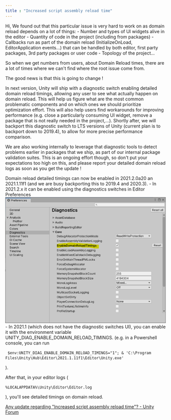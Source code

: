 ```yaml
---
title : "Increased script assembly reload time"
---
```


Hi,
We found out that this particular issue is very hard to work on as domain reload depends on a lot of things:
\- Number and types of UI widgets alive in the editor
\- Quantity of code in the project (including from packages)
\- Callbacks run as part of the domain reload (InitializeOnLoad, EditorApplication events...) that can be handled by both editor, first party packages, 3rd party packages or user code
\- Topology of the project...

So when we get numbers from users, about Domain Reload times, there are a lot of times where we can't find where the root issue come from.

The good news is that this is going to change !

In next version, Unity will ship with a diagnostic switch enabling detailed domain reload timings, allowing any user to see what actually happen on domain reload. This will help us figure what are the most common problematic components and on which ones we should prioritize optimization effort. This will also help users find workarounds for improving performance (e.g. close a particularly consuming UI widget, remove a package that is not really needed in the project,...).
Shortly after, we will backport this diagnostic switch to LTS versions of Unity (current plan is to backport down to 2019.4), to allow for more precise performance comparison.

We are also working internally to leverage that diagnostic tools to detect problems earlier in packages that we ship, as part of our internal package validation suites. This is an ongoing effort though, so don't put your expectations too high on this, and please report your detailed domain reload logs as soon as you get the update !

Domain reload detailed timings can now be enabled in 2021.2.0a20 an 2021.1.11f1 (and we are busy backporting this to 2019.4 and 2020.3).
\- In 2021.2.x it can be enabled using the diagnostics switches in Editor Preferences
![upload_2021-6-14_12-14-44.png](../../public/images/2021-10-01-Increased-script-assembly-reload-time/upload_2021-6-14_12-14-44-png.871142)
\- In 2021.1 (which does not have the diagnostic switches UI), you can enable it with the environment variable UNITY_DIAG_ENABLE_DOMAIN_RELOAD_TIMINGS.
(e.g. in a Powershell console, you can run

```
 $env:UNITY_DIAG_ENABLE_DOMAIN_RELOAD_TIMINGS="1"; & 'C:\Program Files\Unity\Hub\Editor\2021.1.11f1\Editor\Unity.exe'
```

).

After that, in your editor logs (

```
%LOCALAPPDATA%\Unity\Editor\Editor.log
```

), you'll see detailed timings on domain reload.

[Any update regarding "Increased script assembly reload time"? - Unity Forum](https://forum.unity.com/threads/any-update-regarding-increased-script-assembly-reload-time.1117138/?_ga=2.41177696.399908227.1633157438-1122779591.1605612681)